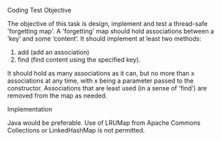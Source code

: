 Coding Test
Objective

The objective of this task is design, implement and test a thread-safe 'forgetting map'.
A 'forgetting' map should hold associations between a ‘key’ and some ‘content’. It should implement
at least two methods:

1. add (add an association)
2. find (find content using the specified key).

It should hold as many associations as it can, but no more than x associations at any time, with x being
a parameter passed to the constructor. Associations that are least used (in a sense of 'find') are
removed from the map as needed.

Implementation

Java would be preferable.
Use of LRUMap from Apache Commons Collections or LinkedHashMap is not permitted.
